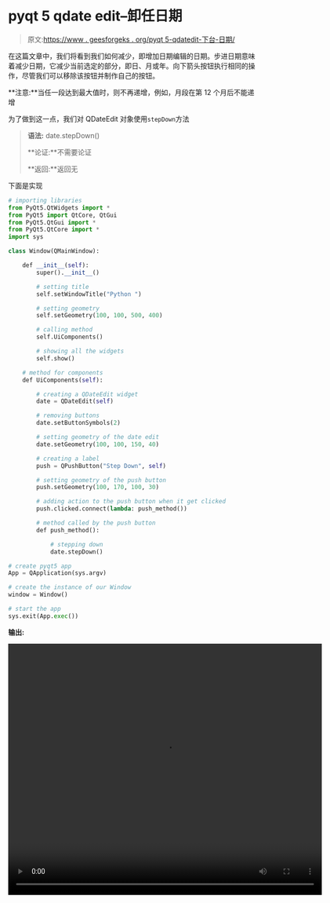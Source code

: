 # pyqt 5 qdate edit–卸任日期

> 原文:[https://www . geesforgeks . org/pyqt 5-qdatedit-下台-日期/](https://www.geeksforgeeks.org/pyqt5-qdateedit-stepping-down-date/)

在这篇文章中，我们将看到我们如何减少，即增加日期编辑的日期。步进日期意味着减少日期，它减少当前选定的部分，即日、月或年。向下箭头按钮执行相同的操作，尽管我们可以移除该按钮并制作自己的按钮。

**注意:**当任一段达到最大值时，则不再递增，例如，月段在第 12 个月后不能递增

为了做到这一点，我们对 QDateEdit 对象使用`stepDown`方法

> **语法:** date.stepDown()
> 
> **论证:**不需要论证
> 
> **返回:**返回无

下面是实现

```py
# importing libraries
from PyQt5.QtWidgets import * 
from PyQt5 import QtCore, QtGui
from PyQt5.QtGui import * 
from PyQt5.QtCore import * 
import sys

class Window(QMainWindow):

    def __init__(self):
        super().__init__()

        # setting title
        self.setWindowTitle("Python ")

        # setting geometry
        self.setGeometry(100, 100, 500, 400)

        # calling method
        self.UiComponents()

        # showing all the widgets
        self.show()

    # method for components
    def UiComponents(self):

        # creating a QDateEdit widget
        date = QDateEdit(self)

        # removing buttons
        date.setButtonSymbols(2)

        # setting geometry of the date edit
        date.setGeometry(100, 100, 150, 40)

        # creating a label
        push = QPushButton("Step Down", self)

        # setting geometry of the push button
        push.setGeometry(100, 170, 100, 30)

        # adding action to the push button when it get clicked
        push.clicked.connect(lambda: push_method())

        # method called by the push button
        def push_method():

            # stepping down
            date.stepDown()

# create pyqt5 app
App = QApplication(sys.argv)

# create the instance of our Window
window = Window()

# start the app
sys.exit(App.exec())
```

**输出:**

<video class="wp-video-shortcode" id="video-444114-1" width="640" height="512" preload="metadata" controls=""><source type="video/mp4" src="https://media.geeksforgeeks.org/wp-content/uploads/20200702033052/Python-2020-07-02-03-30-20.mp4?_=1">[https://media.geeksforgeeks.org/wp-content/uploads/20200702033052/Python-2020-07-02-03-30-20.mp4](https://media.geeksforgeeks.org/wp-content/uploads/20200702033052/Python-2020-07-02-03-30-20.mp4)</video>